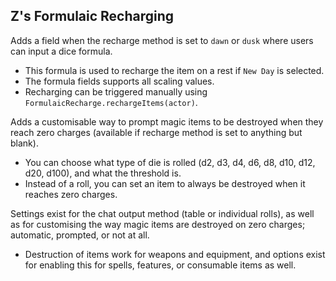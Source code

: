 ## Z's Formulaic Recharging
Adds a field when the recharge method is set to `dawn` or `dusk` where users can input a dice formula.
- This formula is used to recharge the item on a rest if `New Day` is selected.
- The formula fields supports all scaling values.
- Recharging can be triggered manually using `FormulaicRecharge.rechargeItems(actor)`.

Adds a customisable way to prompt magic items to be destroyed when they reach zero charges (available if recharge method is set to anything but blank).
- You can choose what type of die is rolled (d2, d3, d4, d6, d8, d10, d12, d20, d100), and what the threshold is.
- Instead of a roll, you can set an item to always be destroyed when it reaches zero charges.

Settings exist for the chat output method (table or individual rolls), as well as for customising the way magic items are destroyed on zero charges; automatic, prompted, or not at all.
- Destruction of items work for weapons and equipment, and options exist for enabling this for spells, features, or consumable items as well.
